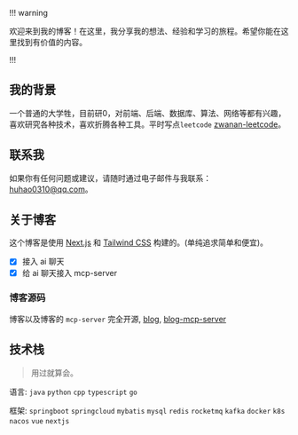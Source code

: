 !!! warning

欢迎来到我的博客！在这里，我分享我的想法、经验和学习的旅程。希望你能在这里找到有价值的内容。

!!!

## 我的背景

一个普通的大学牲，目前研0，对前端、后端、数据库、算法、网络等都有兴趣，喜欢研究各种技术，喜欢折腾各种工具。平时写点`leetcode` [zwanan-leetcode](https://leetcode.cn/u/zwanan-leetcode/)。

## 联系我

如果你有任何问题或建议，请随时通过电子邮件与我联系：[huhao0310@qq.com](mailto:huhao0310@qq.com)。

## 关于博客

这个博客是使用 [Next.js](https://nextjs.org/) 和 [Tailwind CSS](https://tailwindcss.com/) 构建的。(单纯追求简单和便宜)。

- [x] 接入 ai 聊天
- [x] 给 ai 聊天接入 mcp-server

### 博客源码

博客以及博客的 `mcp-server` 完全开源, [blog](https://github.com/Zwanan-github/blog),  [blog-mcp-server](https://github.com/Zwanan-github/blog-mcp-server)

## 技术栈

> 用过就算会。

语言:
`java`  `python` `cpp` `typescript` `go`

框架:
`springboot` `springcloud` `mybatis` `mysql` `redis` `rocketmq` `kafka` `docker` `k8s` `nacos` 
`vue` `nextjs`